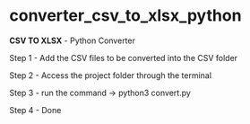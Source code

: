 # converter_csv_to_xlsx_python
**CSV TO XLSX** - Python Converter

Step 1 - Add the CSV files to be converted into the CSV folder

Step 2 - Access the project folder through the terminal

Step 3 - run the command -> python3 convert.py

Step 4 - Done
